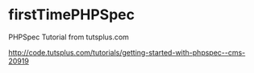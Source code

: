 firstTimePHPSpec
================

PHPSpec Tutorial from tutsplus.com

http://code.tutsplus.com/tutorials/getting-started-with-phpspec--cms-20919
